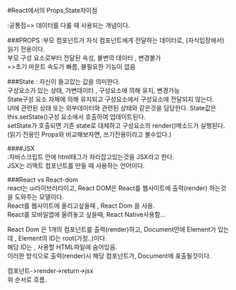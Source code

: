 #React에서의 Props,State차이점       

:공통점=> 데이터를 다룰 때 사용되는 개념이다.

###PROPS
:부모 컴포넌트가 자식 컴포넌트에게 전달하는 데이터로, (자식입장에서) 읽기 전용이다.    
부모 구성 요소로부터 전달된 속성, 불변의 데이터 , 변경불가       
=>초기 마운트 속도가 빠름, 불필요한 기능이 없음     

###State
: 자신이 들고있는 값을 의미한다.   
구성요소가 있는 상태, 가변데이터 , 구성요소에 의해 유지, 변경가능     
State구성 요소 자체에 의해 유지되고 구성요소에서 구성요소에 전달되지 않는다.    
UI에 관련된 상태 또는 외부데이터와 관련된 상태와 같은것을 담당한다.
State값은 this.setState()구성 요소에서 호출하여 업데이트된다.    
setState가 호출되면 기존 state로 대체하고 구성요소의 render()메소드가 실행된다.       
(읽기 전용인 Props와 비교해보자면, 쓰기전용이라고 볼수있다.)      

####JSX     
:자바스크립트 안에 html태그가 자리잡고있는것을 JSX라고 한다.     
JSX는 리액트 컴포넌트를 만들 때 사용하는 언어이다.     

###React vs React-dom     
react는 ui라이브러리이고, React DOM은 React를 웹사이트에 출력(render) 하는것을 도와주는 모델이다.     
React를 웹사이트에 올리고싶을때 , React Dom 을 사용.     
React를 모바일앱에 올려놓고 싶을때, React Native사용함...    

React Dom 은 1개의 컴포넌트를 출력(render)하고, Document안에 Element가 있는데 , Element의 ID는 root(가정..)이다.     
해당 ID는 , 사용할 HTML파일에 숨어있음.    
이러한 방식으로 출력(render)시 해당 컴포넌트가, Document에 표출될것이다.


컴포넌트->render->return->jsx     
위 순서로 흐름.        
